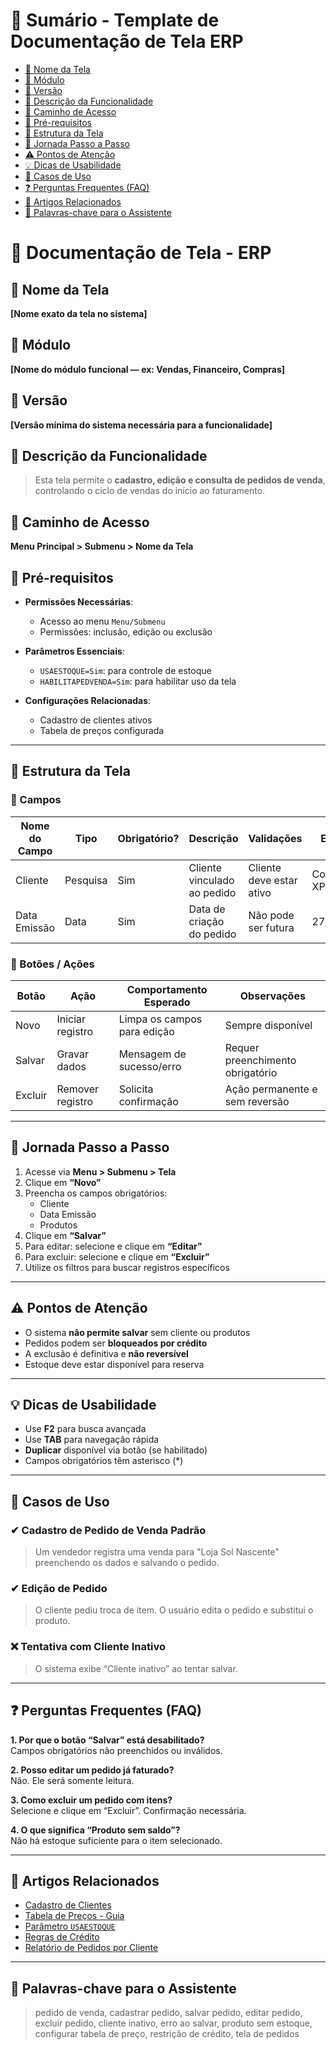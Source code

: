 # 📑 Sumário - Template de Documentação de Tela ERP

- [📄 Nome da Tela](#-nome-da-tela)
- [🔸 Módulo](#-módulo)
- [🔸 Versão](#-versão)
- [🔸 Descrição da Funcionalidade](#-descrição-da-funcionalidade)
- [🔸 Caminho de Acesso](#-caminho-de-acesso)
- [🔸 Pré-requisitos](#-pré-requisitos)
- [🧩 Estrutura da Tela](#-estrutura-da-tela)
- [👣 Jornada Passo a Passo](#-jornada-passo-a-passo)
- [⚠️ Pontos de Atenção](#️-pontos-de-atenção)
- [💡 Dicas de Usabilidade](#-dicas-de-usabilidade)
- [📘 Casos de Uso](#-casos-de-uso)
- [❓ Perguntas Frequentes (FAQ)](#-perguntas-frequentes-faq)
- [🔎 Artigos Relacionados](#-artigos-relacionados)
- [🧠 Palavras-chave para o Assistente](#-palavras-chave-para-o-assistente)


# 📄 Documentação de Tela - ERP

## 🔹 Nome da Tela  
**[Nome exato da tela no sistema]**

## 🔸 Módulo  
**[Nome do módulo funcional — ex: Vendas, Financeiro, Compras]**

## 🔸 Versão  
**[Versão mínima do sistema necessária para a funcionalidade]**

## 🔸 Descrição da Funcionalidade  
> Esta tela permite o **cadastro, edição e consulta de pedidos de venda**, controlando o ciclo de vendas do início ao faturamento.

## 🔸 Caminho de Acesso  
**Menu Principal > Submenu > Nome da Tela**

## 🔸 Pré-requisitos

- **Permissões Necessárias**:  
  - Acesso ao menu `Menu/Submenu`  
  - Permissões: inclusão, edição ou exclusão

- **Parâmetros Essenciais**:  
  - `USAESTOQUE=Sim`: para controle de estoque  
  - `HABILITAPEDVENDA=Sim`: para habilitar uso da tela

- **Configurações Relacionadas**:  
  - Cadastro de clientes ativos  
  - Tabela de preços configurada

---

## 🧩 Estrutura da Tela

### 🔸 Campos

| Nome do Campo | Tipo     | Obrigatório? | Descrição                     | Validações                    | Exemplo             |
|---------------|----------|--------------|-------------------------------|-------------------------------|---------------------|
| Cliente       | Pesquisa | Sim          | Cliente vinculado ao pedido  | Cliente deve estar ativo      | Comercial XPTO Ltda |
| Data Emissão  | Data     | Sim          | Data de criação do pedido    | Não pode ser futura           | 27/05/2025          |

### 🔸 Botões / Ações

| Botão   | Ação             | Comportamento Esperado       | Observações                         |
|---------|------------------|------------------------------|-------------------------------------|
| Novo    | Iniciar registro | Limpa os campos para edição | Sempre disponível                   |
| Salvar  | Gravar dados     | Mensagem de sucesso/erro     | Requer preenchimento obrigatório    |
| Excluir | Remover registro | Solicita confirmação         | Ação permanente e sem reversão      |

---

## 👣 Jornada Passo a Passo

1. Acesse via **Menu > Submenu > Tela**
2. Clique em **“Novo”**
3. Preencha os campos obrigatórios:
   - Cliente
   - Data Emissão
   - Produtos
4. Clique em **“Salvar”**
5. Para editar: selecione e clique em **“Editar”**
6. Para excluir: selecione e clique em **“Excluir”**
7. Utilize os filtros para buscar registros específicos

---

## ⚠️ Pontos de Atenção

- O sistema **não permite salvar** sem cliente ou produtos
- Pedidos podem ser **bloqueados por crédito**
- A exclusão é definitiva e **não reversível**
- Estoque deve estar disponível para reserva

---

## 💡 Dicas de Usabilidade

- Use **F2** para busca avançada
- Use **TAB** para navegação rápida
- **Duplicar** disponível via botão (se habilitado)
- Campos obrigatórios têm asterisco (*)

---

## 📘 Casos de Uso

### ✔ Cadastro de Pedido de Venda Padrão
> Um vendedor registra uma venda para "Loja Sol Nascente" preenchendo os dados e salvando o pedido.

### ✔ Edição de Pedido
> O cliente pediu troca de item. O usuário edita o pedido e substitui o produto.

### ❌ Tentativa com Cliente Inativo
> O sistema exibe “Cliente inativo” ao tentar salvar.

---

## ❓ Perguntas Frequentes (FAQ)

**1. Por que o botão “Salvar” está desabilitado?**  
Campos obrigatórios não preenchidos ou inválidos.

**2. Posso editar um pedido já faturado?**  
Não. Ele será somente leitura.

**3. Como excluir um pedido com itens?**  
Selecione e clique em “Excluir”. Confirmação necessária.

**4. O que significa “Produto sem saldo”?**  
Não há estoque suficiente para o item selecionado.

---

## 🔎 Artigos Relacionados

- [Cadastro de Clientes](#)
- [Tabela de Preços - Guia](#)
- [Parâmetro `USAESTOQUE`](#)
- [Regras de Crédito](#)
- [Relatório de Pedidos por Cliente](#)

---

## 🧠 Palavras-chave para o Assistente

> pedido de venda, cadastrar pedido, salvar pedido, editar pedido, excluir pedido, cliente inativo, erro ao salvar, produto sem estoque, configurar tabela de preço, restrição de crédito, tela de pedidos
